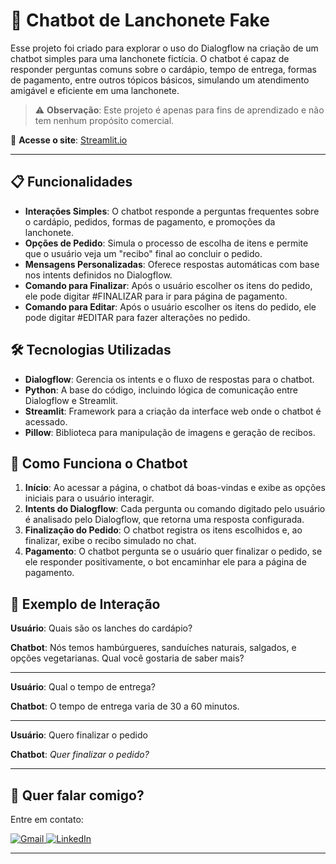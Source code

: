 
# 🍔 Chatbot de Lanchonete Fake

Esse projeto foi criado para explorar o uso do Dialogflow na criação de um chatbot simples para uma lanchonete fictícia. O chatbot é capaz de responder perguntas comuns sobre o cardápio, tempo de entrega, formas de pagamento, entre outros tópicos básicos, simulando um atendimento amigável e eficiente em uma lanchonete.

> ⚠️ **Observação**: Este projeto é apenas para fins de aprendizado e não tem nenhum propósito comercial.

🔗 **Acesse o site**: [Streamlit.io](https://dialog-flow-bot.streamlit.app/)

---

## 📋 Funcionalidades

- **Interações Simples**: O chatbot responde a perguntas frequentes sobre o cardápio, pedidos, formas de pagamento, e promoções da lanchonete.
- **Opções de Pedido**: Simula o processo de escolha de itens e permite que o usuário veja um "recibo" final ao concluir o pedido.
- **Mensagens Personalizadas**: Oferece respostas automáticas com base nos intents definidos no Dialogflow.
- **Comando para Finalizar**: Após o usuário escolher os itens do pedido, ele pode digitar #FINALIZAR para ir para página de pagamento.
- **Comando para Editar**: Após o usuário escolher os itens do pedido, ele pode digitar #EDITAR para fazer alterações no pedido.

## 🛠️ Tecnologias Utilizadas
- **Dialogflow**: Gerencia os intents e o fluxo de respostas para o chatbot.
- **Python**: A base do código, incluindo lógica de comunicação entre Dialogflow e Streamlit.
- **Streamlit**: Framework para a criação da interface web onde o chatbot é acessado.
- **Pillow**: Biblioteca para manipulação de imagens e geração de recibos.

## 🚀 Como Funciona o Chatbot
1. **Início**: Ao acessar a página, o chatbot dá boas-vindas e exibe as opções iniciais para o usuário interagir.
2. **Intents do Dialogflow**: Cada pergunta ou comando digitado pelo usuário é analisado pelo Dialogflow, que retorna uma resposta configurada.
3. **Finalização do Pedido**: O chatbot registra os itens escolhidos e, ao finalizar, exibe o recibo simulado no chat.
4. **Pagamento**: O chatbot pergunta se o usuário quer finalizar o pedido, se ele responder positivamente, o bot encaminhar ele para a página de pagamento.

## 📄 Exemplo de Interação

**Usuário**: Quais são os lanches do cardápio?

**Chatbot**: Nós temos hambúrgueres, sanduíches naturais, salgados, e opções vegetarianas. Qual você gostaria de saber mais?

---

**Usuário**: Qual o tempo de entrega?

**Chatbot**: O tempo de entrega varia de 30 a 60 minutos.

---

**Usuário**: Quero finalizar o pedido

**Chatbot**: *Quer finalizar o pedido?*

---

## 💌 Quer falar comigo?

Entre em contato:

<p align="left">  
<a href="mailto:edsoncarvalhointuria@gmail.com" title="Gmail">  
  <img src="https://img.shields.io/badge/-Gmail-FF0000?style=flat-square&labelColor=FF0000&logo=gmail&logoColor=white" alt="Gmail"/>  
</a>  
<a href="#" title="LinkedIn">  
  <img src="https://img.shields.io/badge/-LinkedIn-0e76a8?style=flat-square&logo=linkedin&logoColor=white" alt="LinkedIn"/>  
</a>  
</p>

---
